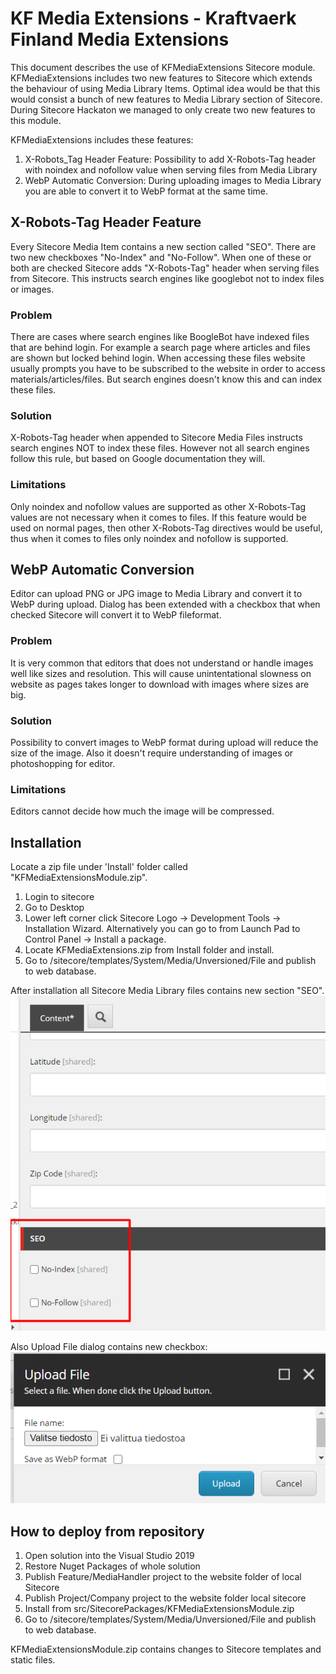 # KF Media Extensions - Kraftvaerk Finland Media Extensions
This document describes the use of KFMediaExtensions Sitecore module.
KFMediaExtensions includes two new features to Sitecore which extends the behaviour of using Media Library Items. Optimal idea would be that this would consist a bunch of new features to Media Library section of Sitecore.
During Sitecore Hackaton we managed to only create two new features to this module.

KFMediaExtensions includes these features:
1. X-Robots_Tag Header Feature: Possibility to add X-Robots-Tag header with noindex and nofollow value when serving files from Media Library
1. WebP Automatic Conversion: During uploading images to Media Library you are able to convert it to WebP format at the same time.

##  X-Robots-Tag Header Feature
Every Sitecore Media Item contains a new section called "SEO". There are two new checkboxes "No-Index" and "No-Follow". When one of these or both are checked Sitecore adds "X-Robots-Tag" header when serving files from Sitecore. This instructs search engines like googlebot not to index files or images.

### Problem
There are cases where search engines like BoogleBot have indexed files that are behind login. For example a search page where articles and files are shown but locked behind login. When accessing these files website usually prompts you have to be subscribed to the website in order to access materials/articles/files. But search engines doesn't know this and can index these files.

### Solution
X-Robots-Tag header when appended to Sitecore Media Files instructs search engines NOT to index these files. However not all search engines follow this rule, but based on Google documentation they will.

### Limitations
Only noindex and nofollow values are supported as other X-Robots-Tag values are not necessary when it comes to files. If this feature would be used on normal pages, then other X-Robots-Tag directives would be useful, thus when it comes to files only noindex and nofollow is supported.

## WebP Automatic Conversion
Editor can upload PNG or JPG image to Media Library and convert it to WebP during upload. Dialog has been extended with a checkbox that when checked Sitecore will convert it to WebP fileformat.

### Problem
It is very common that editors that does not understand or handle images well like sizes and resolution. This will cause unintentational slowness on website as pages takes longer to download with images where sizes are big.

### Solution
Possibility to convert images to WebP format during upload will reduce the size of the image. Also it doesn't require understanding of images or photoshopping for editor.

### Limitations
Editors cannot decide how much the image will be compressed.

## Installation
Locate a zip file under 'Install' folder called "KFMediaExtensionsModule.zip".
1. Login to sitecore
2. Go to Desktop
3. Lower left corner click Sitecore Logo -> Development Tools -> Installation Wizard. Alternatively you can go to from Launch Pad to Control Panel -> Install a package.
4. Locate KFMediaExtensions.zip from Install folder and install.
5. Go to /sitecore/templates/System/Media/Unversioned/File and publish to web database.

After installation all Sitecore Media Library files contains new section "SEO".
![SEO](images/SEO_pic.png)

Also Upload File dialog contains new checkbox:
![SEO](images/uploadfile.png)

## How to deploy from repository
1. Open solution into the Visual Studio 2019
2. Restore Nuget Packages of whole solution
3. Publish Feature/MediaHandler project to the website folder of local Sitecore
4. Publish Project/Company project to the website folder local sitecore
5. Install from src/SitecorePackages/KFMediaExtensionsModule.zip
6. Go to /sitecore/templates/System/Media/Unversioned/File and publish to web database.

KFMediaExtensionsModule.zip contains changes to Sitecore templates and static files.